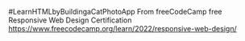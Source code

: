 #LearnHTMLbyBuildingaCatPhotoApp
From freeCodeCamp free Responsive Web Design Certification https://www.freecodecamp.org/learn/2022/responsive-web-design/
